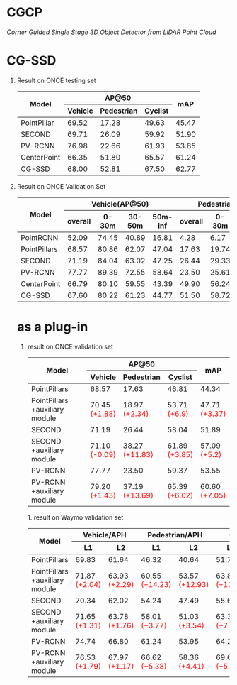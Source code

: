 # CGCP
*Corner Guided Single Stage 3D Object Detector from LiDAR Point Cloud*

# CG-SSD
1. Result on ONCE testing set
    <table class="tg">
    <thead>
    <tr>
        <th class="tg-9wq8" rowspan="2">Model</th>
        <th class="tg-9wq8" colspan="3">AP@50</th>
        <th class="tg-9wq8" rowspan="2">mAP</th>
    </tr>
    <tr>
        <th class="tg-9wq8">Vehicle</th>
        <th class="tg-9wq8">Pedestrian</th>
        <th class="tg-9wq8">Cyclist</th>
    </tr>
    </thead>
    <tbody>
    <tr>
        <td class="tg-9wq8">PointPillar</td>
        <td class="tg-9wq8">   69.52   </td>
        <td class="tg-9wq8">   17.28   </td>
        <td class="tg-9wq8">   49.63   </td>
        <td class="tg-9wq8">   45.47   </td>
    </tr>
    <tr>
        <td class="tg-9wq8">SECOND</td>
        <td class="tg-9wq8">   69.71   </td>
        <td class="tg-9wq8">   26.09   </td>
        <td class="tg-9wq8">   59.92   </td>
        <td class="tg-9wq8">   51.90   </td>
    </tr>
    <tr>
        <td class="tg-9wq8">PV-RCNN</td>
        <td class="tg-9wq8"> 76.98 </td>
        <td class="tg-9wq8">   22.66   </td>
        <td class="tg-9wq8">   61.93   </td>
        <td class="tg-9wq8">   53.85   </td>
    </tr>
    <tr>
        <td class="tg-9wq8">CenterPoint</td>
        <td class="tg-9wq8">   66.35   </td>
        <td class="tg-9wq8">   51.80   </td>
        <td class="tg-9wq8">   65.57   </td>
        <td class="tg-9wq8">   61.24   </td>
    </tr>
    <tr>
        <td class="tg-9wq8">CG-SSD</td>
        <td class="tg-9wq8">   68.00   </td>
        <td class="tg-9wq8">   52.81   </td>
        <td class="tg-9wq8">   67.50   </td>
        <td class="tg-9wq8">   62.77   </td>
    </tr>
    </tbody>
    </table>
2. Result on ONCE Validation Set
    <table class="tg">
<thead>
  <tr>
    <th class="tg-9wq8" rowspan="2">Model</th>
    <th class="tg-9wq8" colspan="4">Vehicle(AP@50)</th>
    <th class="tg-9wq8" colspan="4">Pedestrian(AP@50)</th>
    <th class="tg-9wq8" colspan="4">Cyclist(AP@50)</th>
    <th class="tg-9wq8" rowspan="2">mAP</th>
  </tr>
  <tr>
    <th class="tg-9wq8">overall</th>
    <th class="tg-9wq8">0-30m</th>
    <th class="tg-9wq8">30-50m</th>
    <th class="tg-9wq8">50m-inf</th>
    <th class="tg-9wq8">overall</th>
    <th class="tg-9wq8">0-30m</th>
    <th class="tg-9wq8">30-50m</th>
    <th class="tg-9wq8">50m-inf</th>
    <th class="tg-9wq8">overall</th>
    <th class="tg-9wq8">0-30m</th>
    <th class="tg-9wq8">30-50m</th>
    <th class="tg-9wq8">50m-inf</th>
  </tr>
</thead>
<tbody>
  <tr>
    <td class="tg-9wq8">PointRCNN</td>
    <td class="tg-9wq8">   52.09   </td>
    <td class="tg-9wq8">   74.45   </td>
    <td class="tg-9wq8">   40.89   </td>
    <td class="tg-9wq8">   16.81   </td>
    <td class="tg-9wq8">   4.28   </td>
    <td class="tg-9wq8">   6.17   </td>
    <td class="tg-9wq8">   2.40   </td>
    <td class="tg-9wq8">   0.91   </td>
    <td class="tg-9wq8">   29.84   </td>
    <td class="tg-9wq8">   46.03   </td>
    <td class="tg-9wq8">   20.94   </td>
    <td class="tg-9wq8">   5.46   </td>
    <td class="tg-9wq8">   28.74   </td>
  </tr>
  <tr>
    <td class="tg-9wq8">PointPillars</td>
    <td class="tg-9wq8">   68.57   </td>
    <td class="tg-9wq8">   80.86   </td>
    <td class="tg-9wq8">   62.07   </td>
    <td class="tg-9wq8">   47.04   </td>
    <td class="tg-9wq8">   17.63   </td>
    <td class="tg-9wq8">   19.74   </td>
    <td class="tg-9wq8">   15.15   </td>
    <td class="tg-9wq8">   10.23   </td>
    <td class="tg-9wq8">   46.81   </td>
    <td class="tg-9wq8">   58.33   </td>
    <td class="tg-9wq8">   40.32   </td>
    <td class="tg-9wq8">   25.86   </td>
    <td class="tg-9wq8">   44.34   </td>
  </tr>
  <tr>
    <td class="tg-9wq8">SECOND</td>
    <td class="tg-9wq8">   71.19   </td>
    <td class="tg-9wq8">   84.04   </td>
    <td class="tg-9wq8">   63.02   </td>
    <td class="tg-9wq8">   47.25   </td>
    <td class="tg-9wq8">   26.44   </td>
    <td class="tg-9wq8">   29.33   </td>
    <td class="tg-9wq8">   24.05   </td>
    <td class="tg-9wq8">   18.05   </td>
    <td class="tg-9wq8">   58.04   </td>
    <td class="tg-9wq8">   69.96   </td>
    <td class="tg-9wq8">   52.43   </td>
    <td class="tg-9wq8">   34.61   </td>
    <td class="tg-9wq8">   51.89   </td>
  </tr>
  <tr>
    <td class="tg-9wq8">PV-RCNN</td>
    <td class="tg-9wq8">   77.77  </td>
    <td class="tg-9wq8">   89.39   </td>
    <td class="tg-9wq8">   72.55   </td>
    <td class="tg-9wq8">   58.64   </td>
    <td class="tg-9wq8">   23.50   </td>
    <td class="tg-9wq8">   25.61   </td>
    <td class="tg-9wq8">   22.84   </td>
    <td class="tg-9wq8">   17.27   </td>
    <td class="tg-9wq8">   59.37   </td>
    <td class="tg-9wq8">   71.66   </td>
    <td class="tg-9wq8">   52.58   </td>
    <td class="tg-9wq8">   36.17   </td>
    <td class="tg-9wq8">   53.55   </td>
  </tr>
  <tr>
    <td class="tg-9wq8">CenterPoint</td>
    <td class="tg-9wq8">   66.79   </td>
    <td class="tg-9wq8">   80.10   </td>
    <td class="tg-9wq8">   59.55   </td>
    <td class="tg-9wq8">   43.39   </td>
    <td class="tg-9wq8">   49.90   </td>
    <td class="tg-9wq8">   56.24   </td>
    <td class="tg-9wq8">   42.61   </td>
    <td class="tg-9wq8">   26.27   </td>
    <td class="tg-9wq8">   63.45   </td>
    <td class="tg-9wq8">   74.28   </td>
    <td class="tg-9wq8">   57.94   </td>
    <td class="tg-9wq8">   41.48   </td>
    <td class="tg-9wq8">   60.05   </td>
  </tr>
  <tr>
    <td class="tg-9wq8">CG-SSD</td>
    <td class="tg-9wq8">   67.60   </td>
    <td class="tg-9wq8">   80.22   </td>
    <td class="tg-9wq8">   61.23   </td>
    <td class="tg-9wq8">   44.77   </td>
    <td class="tg-9wq8">   51.50   </td>
    <td class="tg-9wq8">   58.72   </td>
    <td class="tg-9wq8">   43.36   </td>
    <td class="tg-9wq8">   27.76   </td>
    <td class="tg-9wq8">   65.79   </td>
    <td class="tg-9wq8">   76.27   </td>
    <td class="tg-9wq8">   60.84   </td>
    <td class="tg-9wq8">   43.35   </td>
    <td class="tg-9wq8">   61.63   </td>
  </tr>
</tbody>
</table>

# as a plug-in
1. result on ONCE validation set
    <table class="tg">
<thead>
  <tr>
    <th class="tg-9wq8" rowspan="2">Model</th>
    <th class="tg-9wq8" colspan="3">AP@50</th>
    <th class="tg-9wq8" rowspan="2">mAP</th>
  </tr>
  <tr>
    <th class="tg-9wq8">   Vehicle   </th>
    <th class="tg-9wq8">   Pedestrian   </th>
    <th class="tg-9wq8">   Cyclist   </th>
  </tr>
</thead>
<tbody>
  <tr>
    <td class="tg-9wq8">PointPillars</td>
    <td class="tg-9wq8">   68.57   </td>
    <td class="tg-9wq8">   17.63   </td>
    <td class="tg-9wq8">   46.81   </td>
    <td class="tg-9wq8">   44.34   </td>
  </tr>
  <tr>
    <td class="tg-9wq8">PointPillars<br>+auxiliary module</td>
    <td class="tg-9wq8">70.45<br><span style="color:#F00">(+1.88)</td>
    <td class="tg-9wq8">18.97<br><span style="color:#F00">(+2.34)</td>
    <td class="tg-9wq8">53.71<br><span style="color:#F00">(+6.9)</td>
    <td class="tg-9wq8">47.71<br><span style="color:#F00">(+3.37)</td>
  </tr>
  <tr>
    <td class="tg-9wq8">SECOND</td>
    <td class="tg-9wq8">71.19</td>
    <td class="tg-9wq8">26.44</td>
    <td class="tg-9wq8">58.04</td>
    <td class="tg-9wq8">51.89</td>
  </tr>
  <tr>
    <td class="tg-9wq8">SECOND<br>+auxiliary module</td>
    <td class="tg-9wq8">71.10<br><span style="color:#F00">(-0.09)</td>
    <td class="tg-9wq8">38.27<br><span style="color:#F00">(+11.83)</td>
    <td class="tg-9wq8">61.89<br><span style="color:#F00">(+3.85)</td>
    <td class="tg-9wq8">57.09<br><span style="color:#F00">(+5.2)</td>
  </tr>
  <tr>
    <td class="tg-9wq8">PV-RCNN</td>
    <td class="tg-9wq8">77.77</td>
    <td class="tg-9wq8">23.50</td>
    <td class="tg-9wq8">59.37</td>
    <td class="tg-9wq8">53.55</td>
  </tr>
  <tr>
    <td class="tg-9wq8">PV-RCNN<br>+auxiliary module</td>
    <td class="tg-9wq8">79.20<br><span style="color:#F00">(+1.43)</td>
    <td class="tg-9wq8">37.19<br><span style="color:#F00">(+13.69)</td>
    <td class="tg-9wq8">65.39<br><span style="color:#F00">(+6.02)</td>
    <td class="tg-9wq8">60.60<br><span style="color:#F00">(+7.05)</td>
  </tr>
</tbody>
</table>
1. result on Waymo validation set
    <table class="tg">
<thead>
  <tr>
    <th class="tg-nrix" rowspan="2">Model</th>
    <th class="tg-nrix" colspan="2">Vehicle/APH</th>
    <th class="tg-nrix" colspan="2">Pedestrian/APH</th>
    <th class="tg-nrix" colspan="2">Cyclist/APH</th>
  </tr>
  <tr>
    <th class="tg-nrix">L1</th>
    <th class="tg-nrix">L2</th>
    <th class="tg-nrix">L1</th>
    <th class="tg-nrix">L2</th>
    <th class="tg-nrix">L1</th>
    <th class="tg-nrix">L2</th>
  </tr>
</thead>
<tbody>
  <tr>
    <td class="tg-nrix">PointPillars</td>
    <td class="tg-nrix">69.83</td>
    <td class="tg-nrix">61.64</td>
    <td class="tg-nrix">46.32</td>
    <td class="tg-nrix">40.64</td>
    <td class="tg-nrix">51.75</td>
    <td class="tg-nrix">49.80</td>
  </tr>
  <tr>
    <td class="tg-nrix">PointPillars<br>+auxiliary module</td>
    <td class="tg-nrix">71.87<br><span style="color:#F00">(+2.04)</td>
    <td class="tg-nrix">63.93<br><span style="color:#F00">(+2.29)</td>
    <td class="tg-nrix">60.55<br><span style="color:#F00">(+14.23)</td>
    <td class="tg-nrix">53.57<br><span style="color:#F00">(+12.93)</td>
    <td class="tg-nrix">63.86<br><span style="color:#F00">(+12.11)</td>
    <td class="tg-nrix">61.51<br><span style="color:#F00">(+11.71)</td>
  </tr>
  <tr>
    <td class="tg-nrix">SECOND</td>
    <td class="tg-nrix">70.34</td>
    <td class="tg-nrix">62.02</td>
    <td class="tg-nrix">54.24</td>
    <td class="tg-nrix">47.49</td>
    <td class="tg-nrix">55.62</td>
    <td class="tg-nrix">53.53</td>
  </tr>
  <tr>
    <td class="tg-nrix">SECOND<br>+auxiliary module</td>
    <td class="tg-nrix">71.65<br><span style="color:#F00">(+1.31)</td>
    <td class="tg-nrix">63.78<br><span style="color:#F00">(+1.76)</td>
    <td class="tg-nrix">58.01<br><span style="color:#F00">(+3.77)</td>
    <td class="tg-nrix">51.03<br><span style="color:#F00">(+3.54)</td>
    <td class="tg-nrix">63.31<br><span style="color:#F00">(+7.69)</td>
    <td class="tg-nrix">61.01<br><span style="color:#F00">(+7.48)</td>
  </tr>
  <tr>
    <td class="tg-nrix">PV-RCNN</td>
    <td class="tg-nrix">74.74</td>
    <td class="tg-nrix">66.80</td>
    <td class="tg-nrix">61.24</td>
    <td class="tg-nrix">53.95</td>
    <td class="tg-nrix">64.25</td>
    <td class="tg-nrix">61.82</td>
  </tr>
  <tr>
    <td class="tg-nrix">PV-RCNN<br>+auxiliary module</td>
    <td class="tg-nrix">76.53<br><span style="color:#F00">(+1.79)</td>
    <td class="tg-nrix">67.97<br><span style="color:#F00">(+1.17)</td>
    <td class="tg-nrix">66.62<br><span style="color:#F00">(+5.38)</td>
    <td class="tg-nrix">58.36<br><span style="color:#F00">(+4.41)</td>
    <td class="tg-nrix">69.63<br><span style="color:#F00">(+5.38)</td>
    <td class="tg-nrix">67.12<br><span style="color:#F00">(+5.3)</td>
  </tr>
</tbody>
</table>